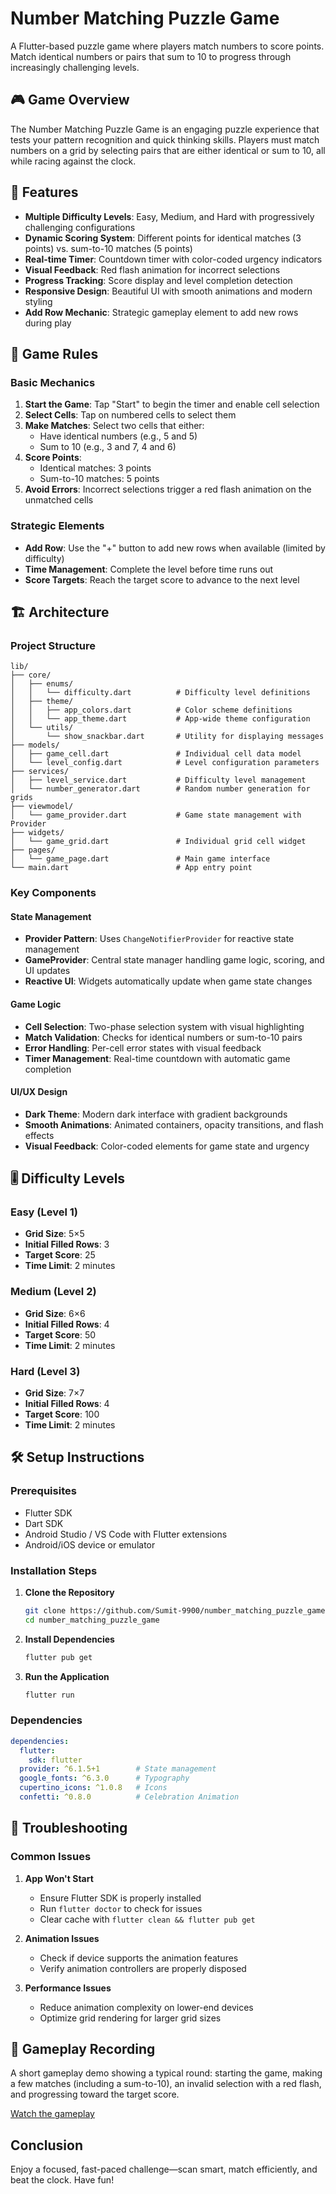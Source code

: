 # Number Matching Puzzle Game

A Flutter-based puzzle game where players match numbers to score points. Match identical numbers or pairs that sum to 10 to progress through increasingly challenging levels.

## 🎮 Game Overview

The Number Matching Puzzle Game is an engaging puzzle experience that tests your pattern recognition and quick thinking skills. Players must match numbers on a grid by selecting pairs that are either identical or sum to 10, all while racing against the clock.

## 🚀 Features

- **Multiple Difficulty Levels**: Easy, Medium, and Hard with progressively challenging configurations
- **Dynamic Scoring System**: Different points for identical matches (3 points) vs. sum-to-10 matches (5 points)
- **Real-time Timer**: Countdown timer with color-coded urgency indicators
- **Visual Feedback**: Red flash animation for incorrect selections
- **Progress Tracking**: Score display and level completion detection
- **Responsive Design**: Beautiful UI with smooth animations and modern styling
- **Add Row Mechanic**: Strategic gameplay element to add new rows during play

## 🎯 Game Rules

### Basic Mechanics
1. **Start the Game**: Tap "Start" to begin the timer and enable cell selection
2. **Select Cells**: Tap on numbered cells to select them
3. **Make Matches**: Select two cells that either:
   - Have identical numbers (e.g., 5 and 5)
   - Sum to 10 (e.g., 3 and 7, 4 and 6)
4. **Score Points**: 
   - Identical matches: 3 points
   - Sum-to-10 matches: 5 points
5. **Avoid Errors**: Incorrect selections trigger a red flash animation on the unmatched cells

### Strategic Elements
- **Add Row**: Use the "+" button to add new rows when available (limited by difficulty)
- **Time Management**: Complete the level before time runs out
- **Score Targets**: Reach the target score to advance to the next level

## 🏗️ Architecture

### Project Structure
```
lib/
├── core/
│   ├── enums/
│   │   └── difficulty.dart          # Difficulty level definitions
│   ├── theme/
│   │   ├── app_colors.dart          # Color scheme definitions
│   │   └── app_theme.dart           # App-wide theme configuration
│   └── utils/
│       └── show_snackbar.dart       # Utility for displaying messages
├── models/
│   ├── game_cell.dart               # Individual cell data model
│   └── level_config.dart            # Level configuration parameters
├── services/
│   ├── level_service.dart           # Difficulty level management
│   └── number_generator.dart        # Random number generation for grids
├── viewmodel/
│   └── game_provider.dart           # Game state management with Provider
├── widgets/
│   └── game_grid.dart               # Individual grid cell widget
├── pages/
│   └── game_page.dart               # Main game interface
└── main.dart                        # App entry point
```

### Key Components

#### State Management
- **Provider Pattern**: Uses `ChangeNotifierProvider` for reactive state management
- **GameProvider**: Central state manager handling game logic, scoring, and UI updates
- **Reactive UI**: Widgets automatically update when game state changes

#### Game Logic
- **Cell Selection**: Two-phase selection system with visual highlighting
- **Match Validation**: Checks for identical numbers or sum-to-10 pairs
- **Error Handling**: Per-cell error states with visual feedback
- **Timer Management**: Real-time countdown with automatic game completion

#### UI/UX Design
- **Dark Theme**: Modern dark interface with gradient backgrounds
- **Smooth Animations**: Animated containers, opacity transitions, and flash effects
- **Visual Feedback**: Color-coded elements for game state and urgency

## 🎚️ Difficulty Levels

### Easy (Level 1)
- **Grid Size**: 5×5
- **Initial Filled Rows**: 3
- **Target Score**: 25
- **Time Limit**: 2 minutes

### Medium (Level 2)
- **Grid Size**: 6×6
- **Initial Filled Rows**: 4
- **Target Score**: 50
- **Time Limit**: 2 minutes

### Hard (Level 3)
- **Grid Size**: 7×7
- **Initial Filled Rows**: 4
- **Target Score**: 100
- **Time Limit**: 2 minutes

## 🛠️ Setup Instructions

### Prerequisites
- Flutter SDK
- Dart SDK
- Android Studio / VS Code with Flutter extensions
- Android/iOS device or emulator

### Installation Steps

1. **Clone the Repository**
   ```bash
   git clone https://github.com/Sumit-9900/number_matching_puzzle_game
   cd number_matching_puzzle_game
   ```

2. **Install Dependencies**
   ```bash
   flutter pub get
   ```

3. **Run the Application**
   ```bash
   flutter run
   ```

### Dependencies

```yaml
dependencies:
  flutter:
    sdk: flutter
  provider: ^6.1.5+1        # State management
  google_fonts: ^6.3.0      # Typography
  cupertino_icons: ^1.0.8   # Icons
  confetti: ^0.8.0          # Celebration Animation
```

## 🐛 Troubleshooting

### Common Issues

1. **App Won't Start**
   - Ensure Flutter SDK is properly installed
   - Run `flutter doctor` to check for issues
   - Clear cache with `flutter clean && flutter pub get`

2. **Animation Issues**
   - Check if device supports the animation features
   - Verify animation controllers are properly disposed

3. **Performance Issues**
   - Reduce animation complexity on lower-end devices
   - Optimize grid rendering for larger grid sizes

## 🎥 Gameplay Recording
A short gameplay demo showing a typical round: starting the game, making a few matches (including a sum-to-10), an invalid selection with a red flash, and progressing toward the target score.

[Watch the gameplay](https://www.loom.com/share/7831a940013241528803d0fb020ea12e)

## Conclusion

Enjoy a focused, fast-paced challenge—scan smart, match efficiently, and beat the clock. Have fun!
